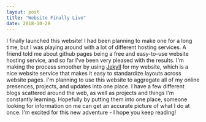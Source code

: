 ```yaml
---
layout: post
title: "Website Finally Live"
date: 2018-10-29
---
```


I finally launched this website! I had been planning to make one for a long time, but I was playing around with a lot of different hosting services.
A friend told me about github pages being a free and easy-to-use website hosting service, and so far I've been very pleased with the results.
I'm making the process smoother by using [Jekyll](http://jekyllrb.com) for my website, which is a nice website service that 
makes it easy to standardize layouts across website pages.
I'm planning to use this website to aggregate all of my online presences, projects, and updates into one place. 
I have a few different blogs scattered around the web, as well as projects and things I'm constantly learning.
Hopefully by putting them into one place, someone looking for information on me can get an accurate picture of what I do at once.
I'm excited for this new adventure - I hope you keep reading!
